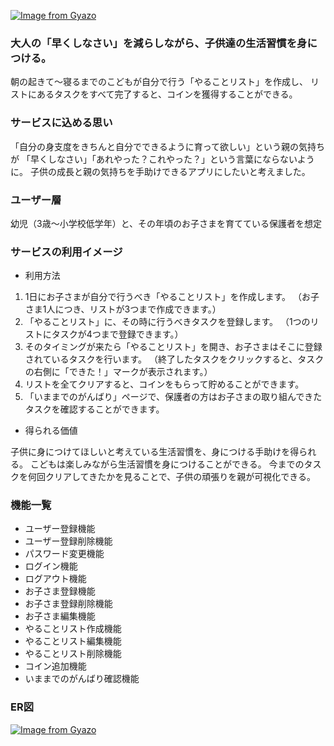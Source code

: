 [![Image from Gyazo](https://i.gyazo.com/b300681f5f59d97bf7fd7e974a4581df.png)](https://gyazo.com/b300681f5f59d97bf7fd7e974a4581df)


### 大人の「早くしなさい」を減らしながら、子供達の生活習慣を身につける。
朝の起きて〜寝るまでのこどもが自分で行う「やることリスト」を作成し、
リストにあるタスクをすべて完了すると、コインを獲得することができる。


### サービスに込める思い

「自分の身支度をきちんと自分でできるように育って欲しい」という親の気持ちが
「早くしなさい」「あれやった？これやった？」という言葉にならないように。
子供の成長と親の気持ちを手助けできるアプリにしたいと考えました。

### ユーザー層

幼児（3歳〜小学校低学年）と、その年頃のお子さまを育てている保護者を想定

### サービスの利用イメージ

- 利用方法
1. 1日にお子さまが自分で行うべき「やることリスト」を作成します。
（お子さま1人につき、リストが3つまで作成できます。）
2. 「やることリスト」に、その時に行うべきタスクを登録します。
（1つのリストにタスクが4つまで登録できます。）
3. そのタイミングが来たら「やることリスト」を開き、お子さまはそこに登録されているタスクを行います。
（終了したタスクをクリックすると、タスクの右側に「できた！」マークが表示されます。）
4. リストを全てクリアすると、コインをもらって貯めることができます。
5. 「いままでのがんばり」ページで、保護者の方はお子さまの取り組んできたタスクを確認することができます。

- 得られる価値

子供に身につけてほしいと考えている生活習慣を、身につける手助けを得られる。
こどもは楽しみながら生活習慣を身につけることができる。
今までのタスクを何回クリアしてきたかを見ることで、子供の頑張りを親が可視化できる。

### 機能一覧

- ユーザー登録機能
- ユーザー登録削除機能
- パスワード変更機能
- ログイン機能
- ログアウト機能
- お子さま登録機能
- お子さま登録削除機能
- お子さま編集機能
- やることリスト作成機能
- やることリスト編集機能
- やることリスト削除機能
- コイン追加機能
- いままでのがんばり確認機能

### ER図
[![Image from Gyazo](https://i.gyazo.com/3bd559600eedfcf361a1f5e2b5b0c30b.png)](https://gyazo.com/3bd559600eedfcf361a1f5e2b5b0c30b)
